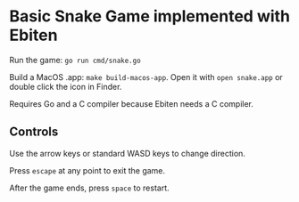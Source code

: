 
# Basic Snake Game implemented with Ebiten

Run the game: `go run cmd/snake.go`

Build a MacOS .app: `make build-macos-app`. Open it with `open snake.app` or
double click the icon in Finder.

Requires Go and a C compiler because Ebiten needs a C compiler.

## Controls

Use the arrow keys or standard WASD keys to change direction.

Press `escape` at any point to exit the game.

After the game ends, press `space` to restart.

